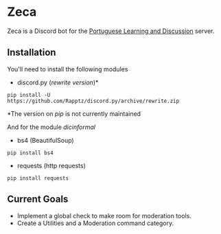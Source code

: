 # Zeca
Zeca is a Discord bot for the [Portuguese Learning and Discussion](https://discord.gg/xMwmBZe) server.

## Installation

You'll need to install the following modules
- discord.py (*rewrite version*)\*

```pip install -U https://github.com/Rapptz/discord.py/archive/rewrite.zip```

\*The version on *pip* is not currently maintained

And for the module *dicinformal*
- bs4 (BeautifulSoup)

```pip install bs4```

- requests (http requests)

```pip install requests```

## Current Goals

 - Implement a global check to make room for moderation tools.
 - Create a Utilities and a Moderation command category.
